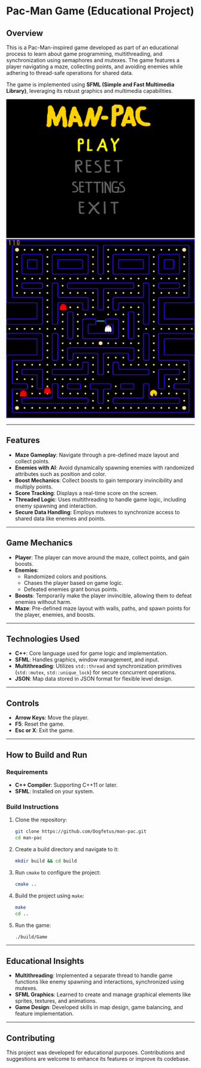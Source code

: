 # Pac-Man Game (Educational Project)

## Overview
This is a Pac-Man-inspired game developed as part of an educational process to learn about game programming, multithreading, and synchronization using semaphores and mutexes. The game features a player navigating a maze, collecting points, and avoiding enemies while adhering to thread-safe operations for shared data.

The game is implemented using **SFML (Simple and Fast Multimedia Library)**, leveraging its robust graphics and multimedia capabilities.

![Maan-Pac Main Menu](docs/image.png)
![Man-Pac Game Menu](docs/game.png)

---

## Features
- **Maze Gameplay**: Navigate through a pre-defined maze layout and collect points.
- **Enemies with AI**: Avoid dynamically spawning enemies with randomized attributes such as position and color.
- **Boost Mechanics**: Collect boosts to gain temporary invincibility and multiply points.
- **Score Tracking**: Displays a real-time score on the screen.
- **Threaded Logic**: Uses multithreading to handle game logic, including enemy spawning and interaction.
- **Secure Data Handling**: Employs mutexes to synchronize access to shared data like enemies and points.

---

## Game Mechanics
- **Player**: The player can move around the maze, collect points, and gain boosts.
- **Enemies**:
  - Randomized colors and positions.
  - Chases the player based on game logic.
  - Defeated enemies grant bonus points.
- **Boosts**: Temporarily make the player invincible, allowing them to defeat enemies without harm.
- **Maze**: Pre-defined maze layout with walls, paths, and spawn points for the player, enemies, and boosts.

---

## Technologies Used
- **C++**: Core language used for game logic and implementation.
- **SFML**: Handles graphics, window management, and input.
- **Multithreading**: Utilizes `std::thread` and synchronization primitives (`std::mutex`, `std::unique_lock`) for secure concurrent operations.
- **JSON**: Map data stored in JSON format for flexible level design.

---

## Controls
- **Arrow Keys**: Move the player.
- **F5**: Reset the game.
- **Esc or X**: Exit the game.

---

## How to Build and Run
### Requirements
- **C++ Compiler**: Supporting C++11 or later.
- **SFML**: Installed on your system.

### Build Instructions
1. Clone the repository:
   ```bash
   git clone https://github.com/Dogfetus/man-pac.git
   cd man-pac
   ```
2. Create a build directory and navigate to it:
   ```bash
   mkdir build && cd build
   ```
3. Run `cmake` to configure the project:
   ```bash
   cmake ..
   ```
4. Build the project using `make`:
   ```bash
   make
   cd ..
   ```
5. Run the game:
   ```bash
   ./build/Game
   ```

---

## Educational Insights
- **Multithreading**: Implemented a separate thread to handle game functions like enemy spawning and interactions, synchronized using mutexes.
- **SFML Graphics**: Learned to create and manage graphical elements like sprites, textures, and animations.
- **Game Design**: Developed skills in map design, game balancing, and feature implementation.

---

## Contributing
This project was developed for educational purposes. Contributions and suggestions are welcome to enhance its features or improve its codebase.


